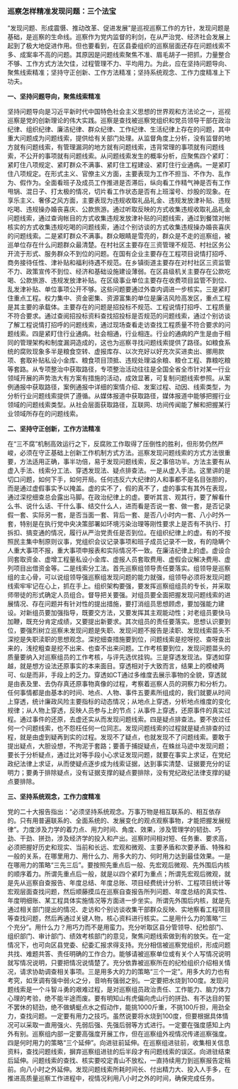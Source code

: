 ### 巡察怎样精准发现问题：三个法宝


“发现问题、形成震慑、推动改革、促进发展”是巡视巡察工作的方针，发现问题是基础，是巡察的生命线。巡察作为党内监督的利剑，在从严治党、经济社会发展上起到了极大地促进作用。但也要看到，在区县委组织的巡察层面还存在问题线索不多、成案率不高的问题。其原因是问题线索聚焦不准、眉毛胡子一把抓，力量整合不够、工作方式方法欠佳，过程管理不力、平均用力。为此，应在坚持问题导向、聚焦线索精准；坚持守正创新、工作方法精准；坚持系统观念、工作力度精准上下功夫。

**一、坚持问题导向，聚焦线索精准**

坚持问题导向是习近平新时代中国特色社会主义思想的世界观和方法论之一，巡视巡察是党的创新理论的伟大实践。巡察是查找被巡察党组织和党员领导干部在政治纪律、组织纪律、廉洁纪律、群众纪律、工作纪律、生活纪律上存在的问题，其中重大问题成为问题线索，提供给有关部门处理。从监督角度上分析，没有监督的地方就有问题线索，有管理漏洞的地方就有问题线索，违背常理的事项就有问题线索，不公开的事项就有问题线索。从问题线索发生的概率分析，应聚焦四个紧盯：紧盯住八项规定、紧盯群众不满事、紧盯住工程建设、紧盯住行业通病。一是紧盯住八项规定。在形式主义、官僚主义方面，主要表现为工作不担当、不作为、乱作为、假作为。全面看班子及成员工作推进是否滞后，纵向看工作精气神是否有工作甩锅、混日子、打太极的情况，切片看工作状态是否有上班溜号、炒股的现象。在享乐主义、奢侈之风方面，主要表现为违规收取礼品礼金、违规发放津补贴、违规吃喝、违规操办婚丧喜庆、公款旅游。通过听取反映的方式收集违规收取礼品礼金问题线索，通过查询帐目的方式收集违规发放津补贴的问题线索，通过到餐馆对帐核实的方式收集违规吃喝的问题线索，通过个别访谈的方式收集违规操办婚丧喜庆的问题线索。二是紧盯群众不满事。群众眼睛是雪亮的，群众是不走的巡察组，被巡单位存在什么问题群众最清楚。在村社区主要存在三资管理不规范、村社区务公开流于形式、服务群众不到位的问题。在国有企业主要存在工程项目说情打招呼、商务接待任性、津补贴和福利待遇不规范。在乡镇街道主要存在对村社区三资监管不力、政策宣传不到位、经济和基础设施建设薄弱。在区县级机关主要存在公款吃喝、公款旅游、违规发放津补贴。在区级事业单位主要存在收费项目监管不到位、乱发津补贴、单位事项公开不够。这些问题要通过外查内调进一步核实。三是紧盯住重点工程。权力集中、资金密集、资源富集的单位是廉洁风险高发区，重点工程是其主要的承载体。主要存在的问题是招投标不规范、工程说情打招呼、工程质量不符合要求。通过查阅招投标资料查找招投标是否规范的问题线索，通过个别访谈了解工程说情打招呼的问题线索，通过现场查看走访查找工程质量不符合要求的问题线索。四是紧盯住行业通病。社会相通，行业相连。行业的通病的产生是由于相同的管理架构和制度漏洞造成的，这也为巡察寻找问题线索提供了路径。如粮食系统的腐败现象多半是粮食空转、虚报库存、以次充好以好充次买进卖出、挪用款项、套取补贴私设小金库、粮食项目顶抵、违规处理溢余粮、粮仓工程、靠粮吃粮等套路。从专项整治中获取路径，专项整治活动往往是全国全省全市针对某一行业领域开展的声势浩大有方案有措施的活动，成效显著，可复制问题线索参照。从案例通报中获取路径，案例通报中详细的案情介绍、发案过程、动因、线索类型，为分析行业问题线索提供了遵循。从媒体报道中获取路径，媒体报道中能够把握行业领域的问题线索类型。从社会层面获取路径，互联网、坊间传闻能了解和把握某行业领域所存在的问题线索。

**二、坚持守正创新，工作方法精准**

在“三不腐”机制高效运行之下，反腐败工作取得了压倒性的胜利，但形势仍然严峻，必须在守正基础上创新工作机制方式方法。巡察发现问题线索的方式方法很重要，方法适用正确，事半功倍，易于发现问题线索，反之事倍功半。方法主要有从虚入手法、线索分工法、穿透发现法、疑点排查法。一是从虚入手法。这里讲的是切口问题，如何下手，如何开局。任何违反六大纪律的人和事都不是名目张胆的，而是通过虚假事实予以掩盖。虚的实不了，假的真不了，虚的事实有其外在表现，通过深挖细查总会露出马脚。在政治纪律上的虚。要听其言、观其行，要了解看什么书、说什么话、干什么事、结交什么人，进而看是否说一套、做一套，是否记录假一套、实际另一套，是否当面一套、背后一套、是否八小时内一套、八小时外一套，特别是在执行党中央决策部署如环境污染治理等刚性要求上是否有不执行、打拆扣、搞变通的情况，履行从严治党责任是否到位。在组织纪律上的虚。有的不按照民主集中制原则议事，党组织会议记录事项和班子成员记录不一致，有的隐瞒个人重大事项不报，重大事项申报表和实际情况不一致。在廉洁纪律上的虚。虚设合同套取资金、虚增工程量私设小金库、虚报人员套取费用、虚假会议解决费用、虚列项目出借资金等。二是线索分工法。首先巡察组领导责任要落实。组领导是巡察组的主心骨，可以说组领导强巡察组发现问题的能力就强，组领导必须将发现问题线索牢牢记在心上，抓在手上。组织架构要强，要发挥巡察组组员的专长，并采取师带徒的形式确定人员组合。督导把关要强。对组员要全面把握发现问题线索的进展情况、存在问题并有针对性的提出措施，要打消组员思想顾虑，要加强能力建设。对新组员要加强指导，既要交方法，又要发挥其主观能动性；对老组员要快马加鞭，既充分肯定成绩，又要提出新要求。其次组员的责任要落实。思想认识要到位，要强烈树立巡察未发现问题是失职、发现问题不报告是渎职、发现线索苗头不深挖是失职渎职的思想观念。深挖细查措施要到位，问题线索是挖呀挖、查呀查出来的，浅挖粗查是挖不出来、也查不出来问题。工作考核要到位，发现问题苗头的质量要纳入对巡察组员的工作考核，与评先选优挂钩。三是穿透发现法。穿透如穿越，就是想方设法还原事实的本来面目。穿透相对于大致而言，结果上的模棱两可、似是而非，手段上的乏力。穿透如CT通过多维度去展示事物的全貌，穿透就是由表及里、去伪存真还原事物真像的过程，考察着巡察人员的洞察力和分析力。任何事情都是由基本的时间、地点、人物、事件五要素所组成的，我们就要从时间上穿透，统计廉政风险主要指标的动态情况；从地点上穿透，分析地点维度的变化规律；从人物上穿透，反映人员参与上的节点；从事件上穿透，还原事件的真实过程。通过事件的还原，去虚还实从而发现问题线索。四是疑点排查法。要不放过任何一个问题线索，也不怨枉任何一位同志。发现问题线索的过程就是疑点排查的过程，就是由虚到疑再到实的过程。发现不了疑点，也就发现不了问题线索。要敢于提出疑点，大胆设想，不拘泥于套路；要善于捕捉疑点，在蛛丝马迹中发现问题；要长于分析疑点，通过比对等手段小心求证发现问题，就要在事实上求证，在党纪政纪法律上求证，从而使疑点逐步成为线索证据，达到事实清楚、证据要充分的证明力；要勇于排除疑点，没有证据支撑的疑点要排除，没有党纪政纪法律支撑的疑点要排除。

**三、坚持系统观念，工作力度精准**

党的二十大报告指出：“必须坚持系统观念。万事万物是相互联系的、相互依存的。只有用普遍联系的、全面系统的、发展变化的观点观察事物，才能把握发展规律”。力度涉及力学的着力点、用力时间、角度、效果，涉及管理学的韧劲、巧劲、干劲、拼劲，涉及经济学的投入和产出。巡察时间相对短、任务重、要求高，必须把握好历史和现实、当前和长远、宏观和微观、主要矛盾和次要矛盾、特殊和一般的关系，在哪里用力、用什么力、用多大的力、何时用力达到最佳效果。一是在哪用力的策略“三先三后”。要按照先重点后一般、先宏观后微观、先外围后内核的顺序着力。所谓先重点后一般，就是以四个紧盯为重点；所谓先宏观后微观，就是先从巡察自查报告、年度总结、年度总账、项目经费统计分析、工程项目统计等宏观层面查找问题，然后顺藤摸瓜在巡察自查报告所列问题、年度总结的真实性、年度明细账、某工程具体实施情况等方面进一步坐实。所谓先外围后内核，就是先通过相关部门提出的情况、走访和个别访谈收集干部群众反映、实地察看工程项目等查找问题，然后再通过关键人物，核心资料进行核实。二是用什么力的策略“三个充分”。用什么力？用巧力而不是用蛮力。充分听取区县分管领导、纪检部门、组织部门、审计部门、绩效考核部门的意见，聚焦问题线索做到有的放矢。在一定情况下，也可向区县党委、纪委汇报求得支持。充分相信被巡察党组织，形成问题共找、难题共答、责任明确的工作合力。能够请被巡察单位或有关个人写情况说明就写情况说明，只要把情况说情楚了。充分依靠被巡察所在的纪检组织介绍相关情况，请求协助调查相关事项。三是用多大的力的策略“三个一定”。用多大的力也有考究，如烹调有强中弱火之分，音响有强弱之别。一定要把水烧到100度。发现问题线索是一个斗智斗勇的艰难过程，是对巡察组员政治责任、工作能力、脑力体力心理的考验，绝不能半途而废。要有明知山有虎偏向虎山行的拼劲、有不达目的誓不罢休的韧劲，绝不做蜻蜓点水之假动作，能挑1000斤重，不挑100斤担，用劲全力，查找问题。一定要有用力之技巧。虽然说要将水烧到100度，但要根据具体情况可以采取一直用强火、先弱后强、先强后弱等方式进行。一定要在强度感知上内外有别。巡察组内部一定要高强度开展工作，但在巡察组外视情况传递巡察强度。四是何时用力的策略“三个延伸”。向进驻前延伸。在巡察组进驻前，收集相关信息资料，查找问题线索，摒弃巡察组进驻的后半段才有问题线索的误区。向进驻结束后延伸。问题线索的查找、核实要咬定青山不放松，一直持续用力到巡察报告定稿前。向八小时之外延伸。发现问题线索所耗时间长、付出精力大、投入人手多，在推进高质量巡察工作进程中，视情况利用八小时之外的时间，确保完成任务。
